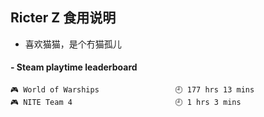 ## Ricter Z 食用说明
- 喜欢猫猫，是个冇猫孤儿

<!-- steam-box start -->
#### - Steam playtime leaderboard
```text
🎮 World of Warships                 🕘 177 hrs 13 mins
🎮 NITE Team 4                       🕘 1 hrs 3 mins
```
<!-- Powered by https://github.com/YouEclipse/steam-box . -->
<!-- steam-box end -->
